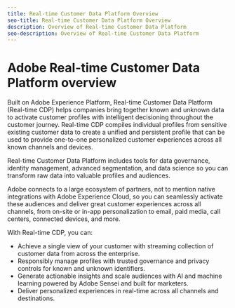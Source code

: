```yaml
---
title: Real-time Customer Data Platform Overview
seo-title: Real-time Customer Data Platform Overview
description: Overview of Real-time Customer Data Platform
seo-description: Overview of Real-time Customer Data Platform
---
```


# Adobe Real-time Customer Data Platform overview

Built on Adobe Experience Platform, Real-time Customer Data Platform (Real-time CDP) helps companies bring together known and unknown data to activate customer profiles with intelligent decisioning throughout the customer journey. Real-time CDP compiles individual profiles from sensitive existing customer data to create a unified and persistent profile that can be used to provide one-to-one personalized customer experiences across all known channels and devices. 

Real-time Customer Data Platform includes tools for data governance, identity management, advanced segmentation, and data science so you can transform raw data into valuable profiles and audiences. 

Adobe connects to a large ecosystem of partners, not to mention native integrations with Adobe Experience Cloud, so you can seamlessly activate these audiences and deliver great customer experiences across all channels, from on-site or in-app personalization to email, paid media, call centers, connected devices, and more.

With Real-time CDP, you can:

* Achieve a single view of your customer with streaming collection of customer data from across the enterprise.
* Responsibly manage profiles with trusted governance and privacy controls for known and unknown identifiers.
* Generate actionable insights and scale audiences with AI and machine learning powered by Adobe Sensei and built for marketers.
* Deliver personalized experiences in real-time across all channels and destinations.